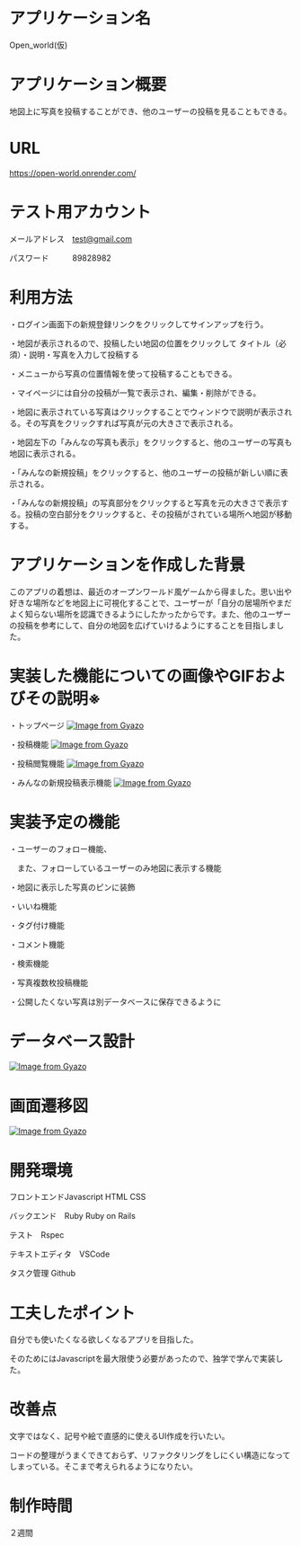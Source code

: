 # アプリケーション名	
Open_world(仮)
# アプリケーション概要
地図上に写真を投稿することができ、他のユーザーの投稿を見ることもできる。
# URL	
https://open-world.onrender.com/
# テスト用アカウント
メールアドレス　test@gmail.com

パスワード　　　89828982
# 利用方法
・ログイン画面下の新規登録リンクをクリックしてサインアップを行う。

・地図が表示されるので、投稿したい地図の位置をクリックして
 タイトル（必須）・説明・写真を入力して投稿する

・メニューから写真の位置情報を使って投稿することもできる。

・マイページには自分の投稿が一覧で表示され、編集・削除ができる。

・地図に表示されている写真はクリックすることでウィンドウで説明が表示される。その写真をクリックすれば写真が元の大きさで表示される。

・地図左下の「みんなの写真も表示」をクリックすると、他のユーザーの写真も地図に表示される。

・「みんなの新規投稿」をクリックすると、他のユーザーの投稿が新しい順に表示される。

・「みんなの新規投稿」の写真部分をクリックすると写真を元の大きさで表示する。投稿の空白部分をクリックすると、その投稿がされている場所へ地図が移動する。

# アプリケーションを作成した背景
このアプリの着想は、最近のオープンワールド風ゲームから得ました。思い出や好きな場所などを地図上に可視化することで、ユーザーが「自分の居場所やまだよく知らない場所を認識できるようにしたかったからです。また、他のユーザーの投稿を参考にして、自分の地図を広げていけるようにすることを目指しました。

# 実装した機能についての画像やGIFおよびその説明※
・トップページ	
[![Image from Gyazo](https://i.gyazo.com/34c6a1f26b8bf4a6cb3ecaf940f2a6b6.jpg)](https://gyazo.com/34c6a1f26b8bf4a6cb3ecaf940f2a6b6)

・投稿機能
[![Image from Gyazo](https://i.gyazo.com/d2499e801796ec3a539c72bfc609be34.jpg)](https://gyazo.com/d2499e801796ec3a539c72bfc609be34)

・投稿閲覧機能
[![Image from Gyazo](https://i.gyazo.com/a0b22d20b7c2984fd803dfcd94dbc876.gif)](https://gyazo.com/a0b22d20b7c2984fd803dfcd94dbc876)

・みんなの新規投稿表示機能
[![Image from Gyazo](https://i.gyazo.com/6f927e1ce8332f2d8d1126a99feb1849.gif)](https://gyazo.com/6f927e1ce8332f2d8d1126a99feb1849)


# 実装予定の機能	
・ユーザーのフォロー機能、

　また、フォローしているユーザーのみ地図に表示する機能

・地図に表示した写真のピンに装飾

・いいね機能

・タグ付け機能

・コメント機能

・検索機能

・写真複数枚投稿機能

・公開したくない写真は別データベースに保存できるように

# データベース設計
[![Image from Gyazo](https://i.gyazo.com/9bb2b89861e5f7b248f9e505a661976f.png)](https://gyazo.com/9bb2b89861e5f7b248f9e505a661976f)

# 画面遷移図
[![Image from Gyazo](https://i.gyazo.com/c4192dc5cb037c520a7f52050feaac30.png)](https://gyazo.com/c4192dc5cb037c520a7f52050feaac30)

# 開発環境
フロントエンドJavascript HTML CSS

バックエンド　Ruby Ruby on Rails

テスト　Rspec

テキストエディタ　VSCode

タスク管理 Github

# 工夫したポイント	
自分でも使いたくなる欲しくなるアプリを目指した。

そのためにはJavascriptを最大限使う必要があったので、独学で学んで実装した。

# 改善点
文字ではなく、記号や絵で直感的に使えるUI作成を行いたい。

コードの整理がうまくできておらず、リファクタリングをしにくい構造になってしまっている。そこまで考えられるようになりたい。

# 制作時間
２週間
